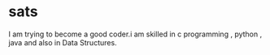 # sats
I am trying to become a good coder.i am skilled in c programming , python , java and also in Data Structures.
